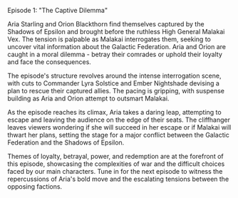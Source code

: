 Episode 1: "The Captive Dilemma"

Aria Starling and Orion Blackthorn find themselves captured by the Shadows of Epsilon and brought before the ruthless High General Malakai Vex. The tension is palpable as Malakai interrogates them, seeking to uncover vital information about the Galactic Federation. Aria and Orion are caught in a moral dilemma - betray their comrades or uphold their loyalty and face the consequences.

The episode's structure revolves around the intense interrogation scene, with cuts to Commander Lyra Solstice and Ember Nightshade devising a plan to rescue their captured allies. The pacing is gripping, with suspense building as Aria and Orion attempt to outsmart Malakai.

As the episode reaches its climax, Aria takes a daring leap, attempting to escape and leaving the audience on the edge of their seats. The cliffhanger leaves viewers wondering if she will succeed in her escape or if Malakai will thwart her plans, setting the stage for a major conflict between the Galactic Federation and the Shadows of Epsilon.

Themes of loyalty, betrayal, power, and redemption are at the forefront of this episode, showcasing the complexities of war and the difficult choices faced by our main characters. Tune in for the next episode to witness the repercussions of Aria's bold move and the escalating tensions between the opposing factions.